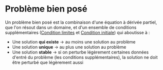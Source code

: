 # Problème bien posé

Un problème bien posé est la combinaison d'une équation à dérivée partiel, que l'on résout dans un domaine, et d'un ensemble de conditions supplémentaires ([Condition limites](Condition%20limites.md) et [Condition initiale](Condition%20initiale.md)) qui aboutisse à :
- Une solution **qui existe** $\rightarrow$ au moins une solution au problème
- Une solution **unique** $\rightarrow$ au plus une solution au problème
- Une solution **stable** $\rightarrow$ si on perturbe légèrement certaines données d'entré du problème (les conditions supplémentaires), la solution ne doit être perturbé que légèrement aussi